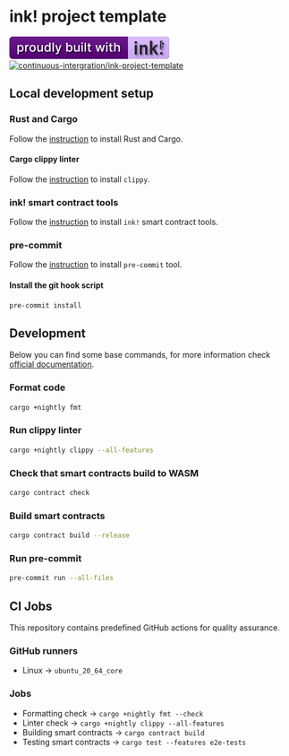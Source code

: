 # ink! project template
[![Built with ink!](https://raw.githubusercontent.com/paritytech/ink/master/.images/badge.svg)](https://github.com/paritytech/ink) [![continuous-intergration/ink-project-template](https://github.com/paritytech/ink-project-template/actions/workflows/ci.yml/badge.svg?branch=main)](https://github.com/paritytech/ink-project-template/actions/workflows/ci.yml)

## Local development setup

### Rust and Cargo
Follow the [instruction](https://doc.rust-lang.org/cargo/getting-started/installation.html) to install Rust and Cargo.

#### Cargo clippy linter
Follow the [instruction](https://github.com/rust-lang/rust-clippy#usage) to install `clippy`.

### ink! smart contract tools
Follow the [instruction](https://use.ink/getting-started/setup) to install `ink!` smart contract tools.

### pre-commit
Follow the [instruction](https://pre-commit.com/#installation) to install `pre-commit` tool.

#### Install the git hook script
```sh
pre-commit install
```

## Development
Below you can find some base commands, for more information check [official documentation](https://use.ink/).


### Format code
```sh
cargo +nightly fmt
```

### Run clippy linter
```sh
cargo +nightly clippy --all-features
```

### Check that smart contracts build to WASM
```sh
cargo contract check
```

### Build smart contracts
```sh
cargo contract build --release
```

### Run pre-commit
```sh
pre-commit run --all-files
```

## CI Jobs
This repository contains predefined GitHub actions for quality assurance.

### GitHub runners
- Linux -> `ubuntu_20_64_core`

### Jobs
- Formatting check -> `cargo +nightly fmt --check`
- Linter check -> `cargo +nightly clippy --all-features`
- Building smart contracts -> `cargo contract build`
- Testing smart contracts -> `cargo test --features e2e-tests`
